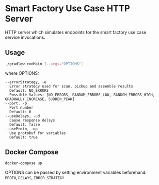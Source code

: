 # Smart Factory Use Case HTTP Server

HTTP server which simulates endpoints for the smart factory use case service invocations.

## Usage

```sh
./gradlew runMain [--args="OPTIONS"]
```
where OPTIONS:
```
--errorStrategy, -e
  Error strategy used for scan, pickup and assemble results
  Default: NO_ERRORS
  Possible Values: [NO_ERRORS, RANDOM_ERRORS_LOW, RANDOM_ERRORS_HIGH, GRADUALLY_INCREASE, SUDDEN_PEAK]
--port, -p
  Port number
  Default: 0
--useDelays, -ud
  Cause response delays
  Default: false
--useProto, -up
  Use protobuf for variables
  Default: true
```

## Docker Compose

```sh
docker-compose up
```
OPTIONS can be passed by setting environment variables beforehand: `PROTO`, `DELAYS`, `ERROR_STRATEGY` 